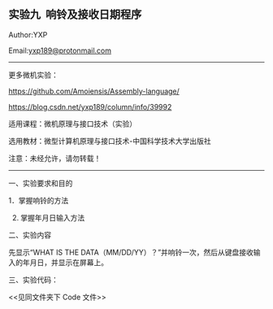 实验九  响铃及接收日期程序
-----------------------------------------------------------------
Author:YXP

Email:yxp189@protonmail.com
***************************************************************
更多微机实验：

https://github.com/Amoiensis/Assembly-language/

https://blog.csdn.net/yxp189/column/info/39992

适用课程：微机原理与接口技术（实验）

选用教材：微型计算机原理与接口技术-中国科学技术大学出版社

注意：未经允许，请勿转载！
***************************************************************

一、实验要求和目的   

1．掌握响铃的方法

2. 掌握年月日输入方法

二、实验内容

先显示“WHAT IS THE DATA（MM/DD/YY）？”并响铃一次，然后从键盘接收输入的年月日，并显示在屏幕上。

三、实验代码：  
     
 <<见同文件夹下 Code 文件>>
